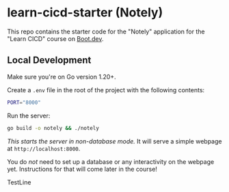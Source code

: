 # learn-cicd-starter (Notely)

This repo contains the starter code for the "Notely" application for the "Learn CICD" course on [Boot.dev](https://boot.dev).

## Local Development

Make sure you're on Go version 1.20+.

Create a `.env` file in the root of the project with the following contents:

```bash
PORT="8000"
```

Run the server:

```bash
go build -o notely && ./notely
```

*This starts the server in non-database mode.* It will serve a simple webpage at `http://localhost:8000`.

You do *not* need to set up a database or any interactivity on the webpage yet. Instructions for that will come later in the course!

TestLine